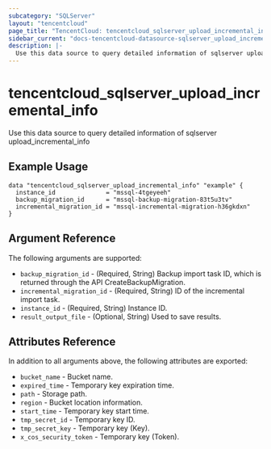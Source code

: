 ```yaml
---
subcategory: "SQLServer"
layout: "tencentcloud"
page_title: "TencentCloud: tencentcloud_sqlserver_upload_incremental_info"
sidebar_current: "docs-tencentcloud-datasource-sqlserver_upload_incremental_info"
description: |-
  Use this data source to query detailed information of sqlserver upload_incremental_info
---
```


# tencentcloud_sqlserver_upload_incremental_info

Use this data source to query detailed information of sqlserver upload_incremental_info

## Example Usage

```hcl
data "tencentcloud_sqlserver_upload_incremental_info" "example" {
  instance_id              = "mssql-4tgeyeeh"
  backup_migration_id      = "mssql-backup-migration-83t5u3tv"
  incremental_migration_id = "mssql-incremental-migration-h36gkdxn"
}
```

## Argument Reference

The following arguments are supported:

* `backup_migration_id` - (Required, String) Backup import task ID, which is returned through the API CreateBackupMigration.
* `incremental_migration_id` - (Required, String) ID of the incremental import task.
* `instance_id` - (Required, String) Instance ID.
* `result_output_file` - (Optional, String) Used to save results.

## Attributes Reference

In addition to all arguments above, the following attributes are exported:

* `bucket_name` - Bucket name.
* `expired_time` - Temporary key expiration time.
* `path` - Storage path.
* `region` - Bucket location information.
* `start_time` - Temporary key start time.
* `tmp_secret_id` - Temporary key ID.
* `tmp_secret_key` - Temporary key (Key).
* `x_cos_security_token` - Temporary key (Token).



